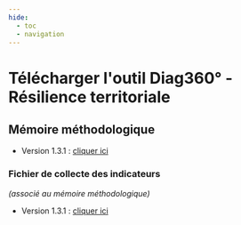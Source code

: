 ```yaml
---
hide:
  - toc
  - navigation
---
```


# Télécharger l'outil Diag360° - Résilience territoriale

## Mémoire méthodologique

* Version 1.3.1 : [cliquer ici](#)

### Fichier de collecte des indicateurs
*(associé au mémoire méthodologique)*

* Version 1.3.1 : [cliquer ici](https://github.com/Konsilion/diag360/raw/refs/heads/master/mkdocs/media/versions/1.3.1/Diag360%20-%20Indicateurs%20-%20v1.3.1.xlsx)
